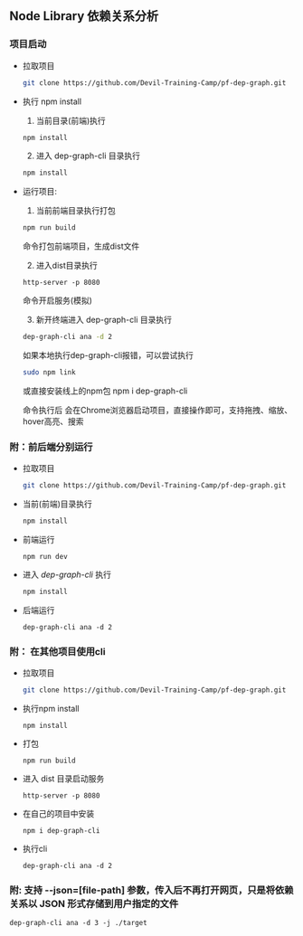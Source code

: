 ## Node Library 依赖关系分析

### 项目启动

- 拉取项目

  ```bash
  git clone https://github.com/Devil-Training-Camp/pf-dep-graph.git
  ```

- 执行 npm install

  1. 当前目录(前端)执行

  ```bash
  npm install
  ```

  2. 进入 dep-graph-cli 目录执行

  ```bash
  npm install
  ```

- 运行项目:

  1. 当前前端目录执行打包

  ```bash
  npm run build
  ```

  命令打包前端项目，生成dist文件

  2. 进入dist目录执行

  ```
  http-server -p 8080
  ```

  命令开启服务(模拟)

  3. 新开终端进入 dep-graph-cli 目录执行

  ```bash
  dep-graph-cli ana -d 2
  ```
  如果本地执行dep-graph-cli报错，可以尝试执行
  
  ```bash
  sudo npm link
  ```
  或直接安装线上的npm包 npm i dep-graph-cli

  命令执行后 会在Chrome浏览器启动项目，直接操作即可，支持拖拽、缩放、hover高亮、搜索

### 附：前后端分别运行

- 拉取项目

  ```bash
  git clone https://github.com/Devil-Training-Camp/pf-dep-graph.git
  ```

- 当前(前端)目录执行

  ```bash
  npm install
  ```

- 前端运行

  ```
  npm run dev
  ```

- 进入 _dep-graph-cli_ 执行

  ```bash
  npm install
  ```

- 后端运行

  ```
  dep-graph-cli ana -d 2
  ```

### 附： 在其他项目使用cli

- 拉取项目

  ```bash
  git clone https://github.com/Devil-Training-Camp/pf-dep-graph.git
  ```

- 执行npm install

  ```
  npm install
  ```

- 打包

  ```
  npm run build
  ```

- 进入 dist 目录启动服务

  ```
  http-server -p 8080
  ```

- 在自己的项目中安装

  ```
  npm i dep-graph-cli
  ```

- 执行cli

  ```
  dep-graph-cli ana -d 2
  ```

### 附: 支持 --json=[file-path] 参数，传入后不再打开网页，只是将依赖关系以 JSON 形式存储到用户指定的文件

```
dep-graph-cli ana -d 3 -j ./target
```
